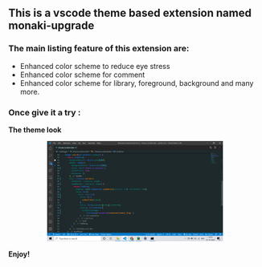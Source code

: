 ## This is a vscode theme based extension named monaki-upgrade
### The main listing feature of this extension are:
- Enhanced color scheme to reduce eye stress
- Enhanced color scheme for comment
- Enhanced color scheme for library, foreground, background and many more.
### Once give it a try :
**The theme look**

<center><img src='screenshot/Screenshot%20(111).png' width='350' height='200'/></center>
 

**Enjoy!**
